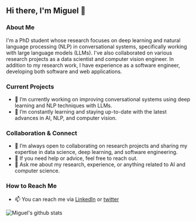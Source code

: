 ## Hi there, I'm Miguel 👋

### About Me
I'm a PhD student whose research focuses on deep learning and natural language processing (NLP) in conversational systems, specifically working with large language models (LLMs). I've also collaborated on various research projects as a data scientist and computer vision engineer. In addition to my research work, I have experience as a software engineer, developing both software and web applications.

### Current Projects
- 🔭 I’m currently working on improving conversational systems using deep learning and NLP techniques with LLMs.
- 🌱 I’m constantly learning and staying up-to-date with the latest advances in AI, NLP, and computer vision.

### Collaboration & Connect
- 👯 I’m always open to collaborating on research projects and sharing my expertise in data science, deep learning, and software engineering.
- 🤔 If you need help or advice, feel free to reach out.
- 💬 Ask me about my research, experience, or anything related to AI and computer science.

### How to Reach Me
- 📫 You can reach me via [LinkedIn](www.linkedin.com/in/miguel-angel-medina-ramirez) or [twitter](https://twitter.com/Miguelcse7)

![Miguel's github stats](https://github-readme-stats.vercel.app/api?username=miguel-kjh&show_icons=true&theme=react)
